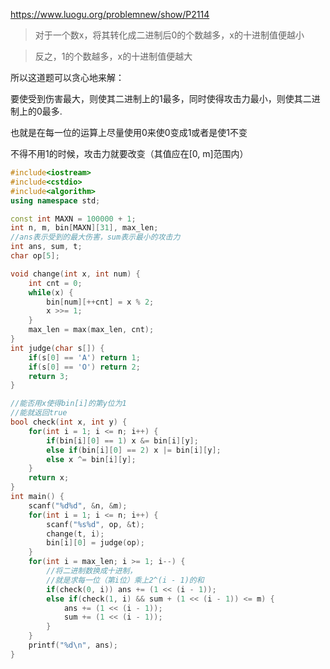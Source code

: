https://www.luogu.org/problemnew/show/P2114

>对于一个数x，将其转化成二进制后0的个数越多，x的十进制值便越小

>反之，1的个数越多，x的十进制值便越大

所以这道题可以贪心地来解：

要使受到伤害最大，则使其二进制上的1最多，同时使得攻击力最小，则使其二进制上的0最多.

也就是在每一位的运算上尽量使用0来使0变成1或者是使1不变

不得不用1的时候，攻击力就要改变（其值应在[0, m]范围内）

```c++
#include<iostream>
#include<cstdio>
#include<algorithm>
using namespace std;

const int MAXN = 100000 + 1;
int n, m, bin[MAXN][31], max_len;
//ans表示受到的最大伤害，sum表示最小的攻击力
int ans, sum, t;
char op[5];

void change(int x, int num) {
	int cnt = 0;
	while(x) {
		bin[num][++cnt] = x % 2;
		x >>= 1;
	}
	max_len = max(max_len, cnt);
}
int judge(char s[]) {
	if(s[0] == 'A') return 1;
	if(s[0] == 'O') return 2;
	return 3;
}

//能否用x使得bin[i]的第y位为1
//能就返回true
bool check(int x, int y) {
	for(int i = 1; i <= n; i++) {
		if(bin[i][0] == 1) x &= bin[i][y];
		else if(bin[i][0] == 2) x |= bin[i][y];
		else x ^= bin[i][y];
	}
	return x;
}
int main() {
	scanf("%d%d", &n, &m);
	for(int i = 1; i <= n; i++) {
		scanf("%s%d", op, &t);
		change(t, i);
		bin[i][0] = judge(op);
	}
	for(int i = max_len; i >= 1; i--) {
		//将二进制数换成十进制，
		//就是求每一位（第i位）乘上2^(i - 1)的和
		if(check(0, i)) ans += (1 << (i - 1));
		else if(check(1, i) && sum + (1 << (i - 1)) <= m) {
			ans += (1 << (i - 1));
			sum += (1 << (i - 1));
		}
	}
	printf("%d\n", ans);
}
```
